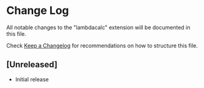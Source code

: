 # Change Log

All notable changes to the "lambdacalc" extension will be documented in this file.

Check [Keep a Changelog](http://keepachangelog.com/) for recommendations on how to structure this file.

## [Unreleased]

- Initial release